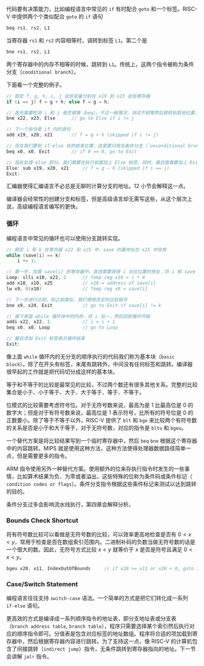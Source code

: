 代码要有决策能力，比如编程语言中常见的 `if` 有时配合 `goto` 和一个标签。RISC-V 中提供两个个类似配合 `goto` 的 `if` 语句
```c
beq rs1, rs2, L1
```
当寄存器 `rs1` 和 `rs2` 内容相等时，调转到标签 `L1`。第二个是
```c
bne rs1, rs2, L1
```
两个寄存器中的内存不相等的时候，跳转到 `L1`。传统上，这两个指令被称为条件分支（`conditional branch`）。

下面看一个完整的例子。
```c
// 假定 f, g, h, i, j 这些变量分别在 x19 到 x23 这些寄存器
if (i == j) f = g + h; else f = g − h;

// 首先需要检测 i 和 j 是否相等（beq）。不过一般情况，测试不相等然后跳转到其他位置，下一行紧跟着 if 内的语句更高效
bne x22, x23, Else      // go to Else if i != j

// 下一个指令是 if 内的语句
add x19, x20, x21       // f = g + h (skipped if i != j)

// 现在我们要到 if-else 块的结束位置，这里要只用无条件分支（`unconditional branch`）做这个事情，意思是总是跳转。在 RISC-V 中可以用永远为真的条件分支来实现无条件分支。
beq x0, x0, Exit        // if 0 == 0, go to Exit

// 现在处理 else 部分。我们需要在执行前面加上 Else 标签，同时，最后面需要加上 Exit 表示整个 if-else 代码块的结束。
Else: sub x19, x20, x21     // f = g − h (skipped if i == j)
Exit:
```
汇编器使得汇编语言不必总是无聊的计算分支的地址。12 小节会解释这一点。

编译器会经常性的创建分支和标签，但是高级语言却无需写这些，从这个层次上说，高级编程语言编写的更快。

### 循环
编程语言中常见的循环也可以使用分支跳转实现。

```c
// 假定 i 和 k 在寄存器 x22 和 x25 中，save 的基地址在 x25 中存放
while (save[i] == k)
    i += 1;

// 第一步，加载 save[i] 到寄存器中。首选需要获得 i 对应位置的地址：将 i 和 save 基地址相加即可。不过在此之前，需要将 i 乘以 4 得到字节数，这一点可以用上一节中的逻辑运算完成。指令前面加一个 Loop 标签使得我们可以回到循环的开始。
Loop: slli x10, x22, 2      // Temp reg x10 = i * 4
add x10, x10, x25           // x10 = address of save[i]
lw x9, 0(x10)               // Temp reg x9 = save[i]

// 下一步进行比较。和之前类似，我们使用否定的比较指令
bne x9, x24, Exit           // go to Exit if save[i] != k

// 接下来是 while 循环体中的内存，将 i 加一，然后回到循环开始
addi x22, x22, 1            // i = i + 1
beq x0, x0, Loop            // go to Loop

// 最后添加 Exit 标签表示循环结束
Exit:
```

像上面 `while` 循环内的无分支的顺序执行的代码我们称为基本块（`basic block`）。除了在开头有标签，末尾有跳转外，中间没有任何标签和跳转。编译器很早起的工作就是把代码切分成这样的基本块。

等于和不等于的比较是最常见的比较，不过两个数还有很多其他关系。完整的比较集合是小于、小于等于、大于、大于等于、等于、不等于。

位模式的比较需要考虑符号位。对于无符号数来说，最高为是 1 比最高位是 0 的数字大；但是对于有符号数来说，最高位是 1 表示符号，比所有的符号位是 0 的正数要小。除了等于不等于以外，RISC-V 提供了 `blt` 和 `bge` 来比较两个有符号数的关系是否是小于和大于等于，对于无符号数，对应的指令是 `bltu` 和 `bgeu`。

一个替代方案是将比较结果写到一个临时寄存器中，然后 `beq` `bne` 根据这个寄存器中的内容跳转。MIPS 就是使用这种方法，这种方法使得处理器数据路径简单一点，但是需要更多的指令。

ARM 指令使用另外一种替代方案。使用额外的位来存执行指令时发生的一些事情，比如算术结果为负、为零或者溢出，这些特殊的位称为条件码或条件标记（` condition codes or flags`）。条件分支指令根据这些条件标记来测试以达到跳转的目的。

条件分支过多会影响流水线执行，第四章会解释分析。

### Bounds Check Shortcut
将有符号数比较可以看做是无符号数的比较，可以效率更高地检查是否有 $0<x<y$，常用于检查是否在数组索引范围内。二进制补码的负数当做无符号数的话是一个很大的数。因此，无符号方式比较 $x<y$ 就等价于 $x$ 是否是符号且满足 $0<x<y$。

```c
bgeu x20, x11, IndexOutOfBounds     // if x20 >= x11 or x20 < 0, goto IndexOutOfBounds
```

### Case/Switch Statement
编程语言往往支持 `switch-case` 语法。一个简单的方式是把它们转化成一系列 `if-else` 语句。

更高效的方式是编译成一系列顺序指令的地址表，即分支地址表或分支表（`branch address table`, `branch table`），程序只需要选择某个索引然后执行对应的顺序指令即可。分值表是包含对应标签的地址数组。程序将合适的项加载到寄存器中，然后根据寄存器内容进行跳转。为了支持这一点，像 RISC-V 的计算机包含了间接跳转（`indirect jump`）指令，无条件跳转到寄存器指向的地址。下一节会讲解 `jalr` 指令。


